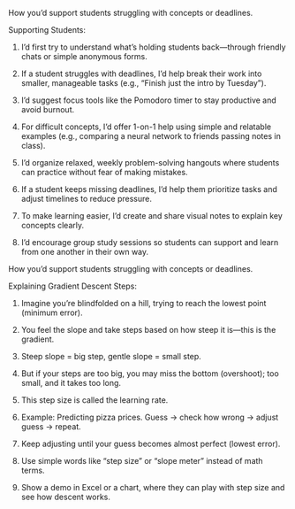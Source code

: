 How you’d support students struggling with concepts or deadlines.

Supporting Students:

1. I’d first try to understand what’s holding students back—through friendly chats or simple anonymous forms.

2. If a student struggles with deadlines, I’d help break their work into smaller, manageable tasks (e.g., “Finish just the intro by Tuesday”).

3. I’d suggest focus tools like the Pomodoro timer to stay productive and avoid burnout.

4. For difficult concepts, I’d offer 1-on-1 help using simple and relatable examples (e.g., comparing a neural network to friends passing notes in class).

5. I’d organize relaxed, weekly problem-solving hangouts where students can practice without fear of making mistakes.

6. If a student keeps missing deadlines, I’d help them prioritize tasks and adjust timelines to reduce pressure.

7. To make learning easier, I’d create and share visual notes to explain key concepts clearly.

8. I’d encourage group study sessions so students can support and learn from one another in their own way.





How you’d support students struggling with concepts or deadlines.

Explaining Gradient Descent Steps:

1. Imagine you’re blindfolded on a hill, trying to reach the lowest point (minimum error).

2. You feel the slope and take steps based on how steep it is—this is the gradient.

3. Steep slope = big step, gentle slope = small step.

4. But if your steps are too big, you may miss the bottom (overshoot); too small, and it takes too long.

5. This step size is called the learning rate.

6. Example: Predicting pizza prices. Guess → check how wrong → adjust guess → repeat.

7. Keep adjusting until your guess becomes almost perfect (lowest error).

8. Use simple words like “step size” or “slope meter” instead of math terms.

9. Show a demo in Excel or a chart, where they can play with step size and see how descent works.


